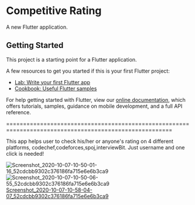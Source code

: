# Competitive Rating

A new Flutter application.

## Getting Started

This project is a starting point for a Flutter application.

A few resources to get you started if this is your first Flutter project:

- [Lab: Write your first Flutter app](https://flutter.dev/docs/get-started/codelab)
- [Cookbook: Useful Flutter samples](https://flutter.dev/docs/cookbook)

For help getting started with Flutter, view our
[online documentation](https://flutter.dev/docs), which offers tutorials,
samples, guidance on mobile development, and a full API reference.

=======================================================================================================

This app helps user to check his/her or anyone's rating on 4 different platforms, codechef,codeforces,spoj,interviewBit.
Just username and one click is needed!


![Screenshot_2020-10-07-10-50-01-16_52cdcbb9302c376186fa715e6e6b3ca9](https://user-images.githubusercontent.com/26058609/95418881-09bab300-0956-11eb-9f8c-46cad84813cb.jpg)  ![Screenshot_2020-10-07-10-50-06-55_52cdcbb9302c376186fa715e6e6b3ca9](https://user-images.githubusercontent.com/26058609/95418899-13441b00-0956-11eb-8d8b-bd471b07552d.jpg)  [Screenshot_2020-10-07-10-58-04-07_52cdcbb9302c376186fa715e6e6b3ca9](https://user-images.githubusercontent.com/26058609/95418914-1f2fdd00-0956-11eb-80ae-22d216434f58.jpg)



